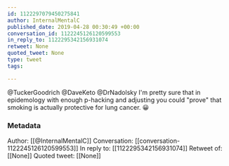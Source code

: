 ```yaml
---
id: 1122297079450275841
author: InternalMentalC
published_date: 2019-04-28 00:30:49 +00:00
conversation_id: 1122245126120599553
in_reply_to: 1122295342156931074
retweet: None
quoted_tweet: None
type: tweet
tags:

---
```


@TuckerGoodrich @DaveKeto @DrNadolsky I'm pretty sure that in epidemology with enough p-hacking and adjusting you could "prove" that smoking is actually protective for lung cancer. 😀

### Metadata

Author: [[@InternalMentalC]]
Conversation: [[conversation-1122245126120599553]]
In reply to: [[1122295342156931074]]
Retweet of: [[None]]
Quoted tweet: [[None]]
